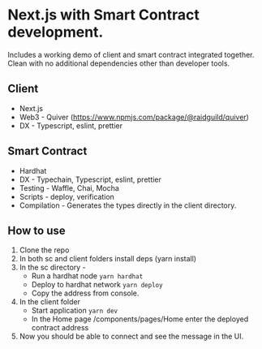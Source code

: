 # Next.js with Smart Contract development.

Includes a working demo of client and smart contract integrated together. Clean with no additional dependencies other than developer tools.

## Client

- Next.js
- Web3 - Quiver (https://www.npmjs.com/package/@raidguild/quiver)
- DX - Typescript, eslint, prettier

## Smart Contract

- Hardhat
- DX - Typechain, Typescript, eslint, prettier
- Testing - Waffle, Chai, Mocha
- Scripts - deploy, verification
- Compilation - Generates the types directly in the client directory.

## How to use

1. Clone the repo
2. In both sc and client folders install deps (yarn install)
3. In the sc directory -
   - Run a hardhat node `yarn hardhat`
   - Deploy to hardhat network `yarn deploy`
   - Copy the address from console.
4. In the client folder
   - Start application `yarn dev`
   - In the Home page /components/pages/Home enter the deployed contract address
5. Now you should be able to connect and see the message in the UI.
